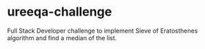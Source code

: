 # ureeqa-challenge
Full Stack Developer challenge to implement Sieve of Eratosthenes algorithm and find a median of the list.
